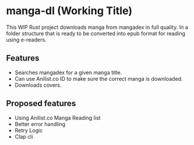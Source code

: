 # manga-dl (Working Title)

This WIP Rust project downloads manga from mangadex in full quality. In a folder structure that is ready to be converted into epub format for reading using e-readers.

## Features

* Searches mangadex for a given manga title.
* Can use Anilist.co ID to make sure the correct manga is downloaded.
* Downloads covers.

## Proposed features

* Using Anilist.co Manga Reading list
* Better error handling
* Retry Logic
* Clap cli
